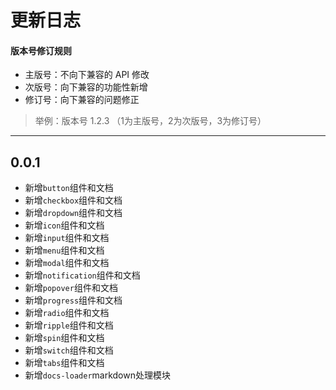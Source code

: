 # 更新日志

#### 版本号修订规则

- 主版号：不向下兼容的 API 修改
- 次版号：向下兼容的功能性新增
- 修订号：向下兼容的问题修正
> 举例：版本号 1.2.3 （1为主版号，2为次版号，3为修订号）

---

## 0.0.1
- 新增`button`组件和文档
- 新增`checkbox`组件和文档
- 新增`dropdown`组件和文档
- 新增`icon`组件和文档
- 新增`input`组件和文档
- 新增`menu`组件和文档
- 新增`modal`组件和文档
- 新增`notification`组件和文档
- 新增`popover`组件和文档
- 新增`progress`组件和文档
- 新增`radio`组件和文档
- 新增`ripple`组件和文档
- 新增`spin`组件和文档
- 新增`switch`组件和文档
- 新增`tabs`组件和文档
- 新增`docs-loader`markdown处理模块
